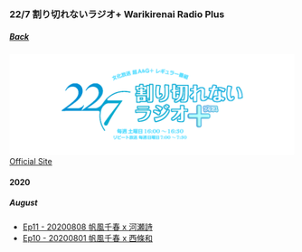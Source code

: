 ### 22/7 割り切れないラジオ+ Warikirenai Radio Plus
##### [Back](../Radio_List.md)

![Title](../../../Img/227Warikirenai_Radio_Plus/title_radio-main_plus.png)
[Official Site](http://www.nanabunnonijyuuni.com/special/radio-2/)

#### 2020
##### August
- [Ep11 - 20200808 帆風千春 x 河瀬詩](20200808_Ep11.md)
- [Ep10 - 20200801 帆風千春 x 西條和](20200801_Ep10.md)
